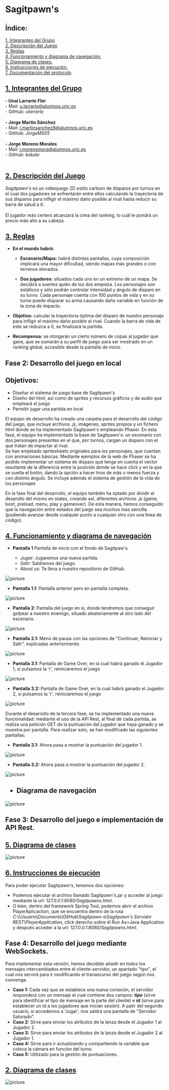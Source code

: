 # Sagitpawn's


  ## Índice: 
<a href="#grupos">1. Integrantes del Grupo</a><br>
<a href="#desc">2. Descripción del Juego</a><br>
<a href="#reglas">3. Reglas</a><br>
<a href="#diagrama">4. Funcionamiento y diagrama de navegación.</a><br>
<a href="#diagramaclases">5. Diagrama de clases.</a><br>
<a href="#instrucciones">6. Instrucciones de ejecución.</a><br>
<a href="#documentacion">7. Documentación del protocolo </a><br>

<div id="grupos">
        <h2>
            <a href="#TOC">1. Integrantes del Grupo</a>
        </h2>
        <p>
            <strong>- Unai Larrarte Flor</strong><br>    
            - Mail: <a href="mailto:u.larrarte@alumnos.urjc.es">u.larrarte@alumnos.urjc.es</a><br>
          - GitHub: <i>ularrarte</i> <br><br>
            <strong>- Jorge Martín Sánchez </strong><br>
            - Mail: <a href="mailto:j.martinsanchez8@alumnos.urjc.es">j.martinsanchez8@alumnos.urjc.es</a><br>
          - GitHub: <i>JorgeMS05</i><br><br>
            <strong>- Jorge Moreno Morales</strong><br>    
            - Mail: <a href="mailto:j.morenomora@alumnos.urjc.es">j.morenomora@alumnos.urjc.es</a><br>
          - GitHub: <i>kokebr</i><br><br>
   </p>
 </div>
 
 <div id="desc">
        <h2>
            <a href="#TOC">2. Descripción del Juego</a>
        </h2>
        <p>
          <i>Sagitpawn's</i> es un videojuego 2D estilo cartoon de disparos por turnos en el cual dos jugadores se enfrentarán entre ellos calculando la trayectoria de sus disparos para infligir el máximo daño posible al rival hasta reducir su barra de salud a 0. 
          <br><br>
          El jugador más certero alcanzará la cima del ranking, lo cuál le pondrá un precio más alto a su cabeza.
   </p>
 </div>
 
 <div id="reglas">
        <h2>
            <a href="#TOC">3. Reglas</a>
        </h2>
  
  <ul>  
    <li><p><strong>En el mundo habrá:</strong></p>
     <ul>
       <li> <p><strong>Escenario/Mapa:</strong> habrá distintas pantallas, cuya composición implicará una mayor dificultad, siendo mapas más grandes o con terrenos elevados.</p>
       </li>
      <li><p><strong>Dos jugadores:</strong> situados cada uno en un extremo de un mapa. Se decidirá a suertes quién de los dos empieza. Los personajes son estáticos y sólo podrán controlar intensidad y ángulo de disparo en su turno. Cada personaje cuenta con 100 puntos de vida y en su turno puede disparar su arma causando daño variable en función de la zona de impacto.</p>
      </li>    
    </ul>
    </li>
   <li><p><strong>Objetivo:</strong> calcular la trayectoria óptima del disparo de nuestro personaje para infligir el máximo daño posible al rival. Cuando la barra de vida de este se reduzca a 0, se finalizará la partida.</p>
   </li>
  <li><p><strong>Recompensa:</strong> se otorgarán un cierto número de copas al jugador que gane, que se sumarán a su perfil de juego para ser mostrado en un ranking global, accesible desde la pantalla de inicio. </p>
  </li>
 </ul>
  
</div>

## Fase 2: Desarrollo del juego en local
<div id="fase2"> 
  <h2>Objetivos:</h2>
  <ul>
    <li>Diseñar el sistema de juego base de Sagitpawn's</li>
    <li>Diseño del <i>html</i>, así como de sprites y recursos gráficos y de audio que empleará el juego</li>
    <li>Permitir jugar una partida en local</li>
  </ul>
  <p id="cambios">El equipo de desarrollo ha creado una carpeta para el desarrollo del código del juego, que incluye archivos <i>.js</i>, imágenes, sprites propios y un fichero <i>html</i> donde se ha implementado Sagitpawn's empleando Phaser. En esta fase, el equipo ha implementado la base de Sagitpawn's: un escenario con dos personajes presentes en el que, por turnos, cargan un disparo con el que tratan de impactar al rival.<br> Se han empleado spritesheets originales para los personajes, que cuentan con animaciones básicas. Mediante ejemplos de la web de Phaser se ha podido implementar un sistema de disparo que tenga en cuenta el vector resultante de la diferencia entre la posición donde se hace click y en la que se suelta el botón, dando la opción a hacer tiros de más o menos fuerza y con distinto ángulo. Se incluye además el sistema de gestión de la vida de los personajes</p>
  <p> En la fase final del desarrollo, el equipo también ha optado por dividir el desarollo del mismo en states, creando así, diferentes archivos <i>.js</i> (game, boot, preload, menu, play y gameover). De esta manera, hemos conseguido que la navegación entre estados del juego sea muchos más sencilla (pudiendo avanzar desde cualquier punto a cualquier otro con una línea de código).</p>
</div>

<div id="diagrama">
<h2>
  <a href="#TOC">4. Funcionamiento y diagrama de navegación</a>
</h2>
  <ul>
  <p><strong>
    <li>Pantalla 1</strong> Pantalla de inicio con el fondo de Sagitpaw's.</li>
    <ul>
      <li><i>Jugar:</i> Jugaremos una nueva partida.</li>
      <li><i>Salir:</i> Saldremos del juego.</li>
      <li><i>About us:</i> Te lleva a nuestro repositorio de GitHub.</li> 
  </ul> 
  </ul></p>
  
![picture](https://i.imgur.com/PpIhuzS.jpg)
  
  <p><ul><li> <strong>Pantalla 1.1: </strong> Pantalla anterior pero en pantalla completa.</ul></li></p>
  
  ![picture](https://i.imgur.com/Vqp9d5y.jpg)

  <p><ul><li><strong>Pantalla 2: </strong> Pantalla del juego en si, donde tendremos que conseguir golpear a nuestro enemigo, situado aleatoriamente al otro lado del escenario.</ul></li></p>
  
![picture](https://i.imgur.com/LvZehZQ.png)
  
  <p><ul><li><strong>Pantalla 2.1: </strong> Menú de pausa con las opciones de "Continuar, Reiniciar y Salir", explicadas anteriormente.</ul></li></p>
  
![picture](https://i.imgur.com/yL56hUn.jpg)
  
  <p><ul><li><strong>Pantalla 3.1: </strong> Pantalla de Game Over, en la cual habrá ganado el Jugador 1, si pulsamos la 'r', reiniciaremos el juego</ul></li></p>
  
![picture](https://i.imgur.com/a2gbfkM.png)
  
  <p><ul><li><strong>Pantalla 3.2: </strong> Pantalla de Game Over, en la cual habrá ganado el Jugador 2, si pulsamos la 'r', reiniciaremos el juego</ul></li></p>
  
 
![picture](https://i.imgur.com/S3MsM7h.png)

 <p> Durante el desarrollo de la tercera fase, se ha implementado una nueva funcionalidad: mediante el uso de la API Rest, al final de cada partida, se realiza una petición GET de la puntuación del jugador que haya ganado y se muestra por pantalla. Para realizar esto, se han modificado las siguientes pantallas:
 <p>
   
<p><ul><li><strong>Pantalla 3.1:</strong> Ahora pasa a mostrar la puntuación del jugador 1. </ul></li></p>
  
![picture](https://i.imgur.com/ZyNsLp9.png)

<p><ul><li><strong>Pantalla 3.2:</strong> Ahora pasa a mostrar la puntuación del jugador 2. </ul></li></p>

![picture](https://i.imgur.com/ViUAJpT.png)
    
  
<h2> <ul><li> Diagrama de navegación </li> </ul> </h2>

![picture](https://i.imgur.com/EFgRRoq.png)

</div>

## Fase 3: Desarrollo del juego e implementación de API Rest.
<div id="diagramaclases">
  <h2>
  <a href="#TOC">5. Diagrama de clases</a>
    </h2>
</div>
    
![picture](https://i.imgur.com/Iy7qgpE.png)
    

<div id="instrucciones">
  <h2>
  <a href="#TOC">6. Instrucciones de ejecución</a>
</h2>
  <p>
    Para poder ejecutar Sagitpawn's, tenemos dos opciones:
  <ul>
    <li>Podemos ejecutar el archivo llamado Sagitpawn's.jar y acceder al juego mediante la url: <i>127.0.0.1:8080/Sagitpawns.html</i>.</li>
    <li>O bien, dentro del framework Spring Tool, podemos abrir el archivo PlayerAplicaction, que se encuentra dentro de la ruta <i>C:\\Usuario\Documents\GitHub\Sagitpawn-s\Sagitpawn's Servidor REST\PlayerApplication</i>, click derecho sobre él Run As>Java Application y después acceder a la url: <i>127.0.0.1:8080/Sagitpawns.html</i>.</li>
  </ul>
  </p>
</div>

## Fase 4: Desarrollo del juego mediante WebSockets.

                  
<p> Para implementar esta versión, hemos decidido añadir en todos los mensajes intercambiados entre el cliente-servidor, un apartado "tipo", el cual nos servirá para ir modificando el tranascurso del juego según nos convenga.
    <ul>
      <li><strong>Caso 1: </strong> Cada vez que se establece una nueva conexión, el servidor responderá con un mensaje el cual contiene dos campos: <b><i>tipo</i></b> (sirve para identificar el tipo de mensaje en la parte del cliente) e <i><b>id</i></b> (sirve para establecer un id a los jugadores que inician sesión). A patir del segundo usuario, si accedemos a 'Jugar', nos saldrá una pantalla de "Servidor Saturado".</li> 
      <li><strong>Caso 2:</strong> Sirve para enviar los atributos de la lanza desde el Jugador 1 al Jugador 2. </li>
      <li><strong>Caso 3:</strong> Sirve para enviar los atributos de la lanza desde el Jugador 2 al Jugador 1.  </li>
      <li><strong>Caso 4:</strong> Sirve para ir actualizando y compartiendo la variable que coloca la cámara en función del turno.</li>
      <li><strong>Caso 5:</strong> Utilizado para la gestión de puntuaciones.</li>
     </ul>   
    </p>
</div>

<div id="diagramaclases2">
  <h2>
  <a href="#TOC">2. Diagrama de clases</a>
    </h2>
</div>
    
![picture](https://i.imgur.com/34usxA5.png)
